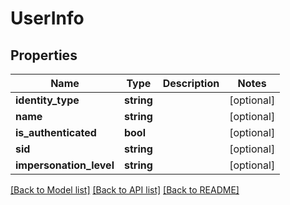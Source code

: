# UserInfo

## Properties
Name | Type | Description | Notes
------------ | ------------- | ------------- | -------------
**identity_type** | **string** |  | [optional] 
**name** | **string** |  | [optional] 
**is_authenticated** | **bool** |  | [optional] 
**sid** | **string** |  | [optional] 
**impersonation_level** | **string** |  | [optional] 

[[Back to Model list]](../README.md#documentation-for-models) [[Back to API list]](../README.md#documentation-for-api-endpoints) [[Back to README]](../README.md)


